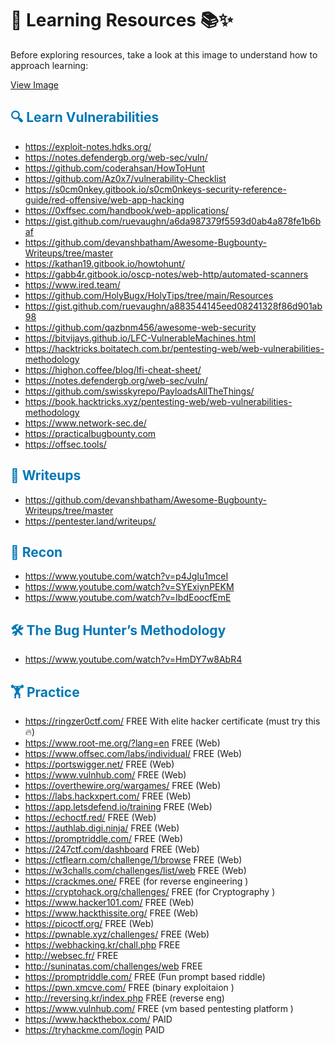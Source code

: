 # 🚀 Learning Resources 📚✨

Before exploring resources, take a look at this image to understand how to approach learning:

[View Image](https://github.com/soulvivek/Bug-Bounty-Resources/blob/main/cap.jpeg)

## <span style="color: #0077b6;">🔍 Learn Vulnerabilities</span>
 	
- https://exploit-notes.hdks.org/ 
- https://notes.defendergb.org/web-sec/vuln/ 
- https://github.com/coderahsan/HowToHunt 
- https://github.com/Az0x7/vulnerability-Checklist 
- https://s0cm0nkey.gitbook.io/s0cm0nkeys-security-reference-guide/red-offensive/web-app-hacking 
- https://0xffsec.com/handbook/web-applications/
- https://gist.github.com/ruevaughn/a6da987379f5593d0ab4a878fe1b6baf 
- https://github.com/devanshbatham/Awesome-Bugbounty-Writeups/tree/master 
- https://kathan19.gitbook.io/howtohunt/ 
- https://gabb4r.gitbook.io/oscp-notes/web-http/automated-scanners 
- https://www.ired.team/ 
- https://github.com/HolyBugx/HolyTips/tree/main/Resources 
- https://gist.github.com/ruevaughn/a883544145eed08241328f86d901ab98 
- https://github.com/qazbnm456/awesome-web-security 
- https://bitvijays.github.io/LFC-VulnerableMachines.html 
- https://hacktricks.boitatech.com.br/pentesting-web/web-vulnerabilities-methodology 
- https://highon.coffee/blog/lfi-cheat-sheet/ 
- https://notes.defendergb.org/web-sec/vuln/
- https://github.com/swisskyrepo/PayloadsAllTheThings/ 
- https://book.hacktricks.xyz/pentesting-web/web-vulnerabilities-methodology 
- https://www.network-sec.de/
- https://practicalbugbounty.com
- https://offsec.tools/

## <span style="color: #0077b6;">📝 Writeups</span>

- https://github.com/devanshbatham/Awesome-Bugbounty-Writeups/tree/master 
- https://pentester.land/writeups/ 

## <span style="color: #0077b6;">🔎 Recon</span>

- https://www.youtube.com/watch?v=p4JgIu1mceI 
- https://www.youtube.com/watch?v=SYExiynPEKM 
- https://www.youtube.com/watch?v=IbdEoocfEmE

## <span style="color: #0077b6;">🛠️ The Bug Hunter’s Methodology</span>

- https://www.youtube.com/watch?v=HmDY7w8AbR4

## <span style="color: #0077b6;">🏋️ Practice</span>

- https://ringzer0ctf.com/                   FREE With elite hacker certificate (must try this 🔥) 
- https://www.root-me.org/?lang=en           FREE  (Web)
- https://www.offsec.com/labs/individual/    FREE  (Web)
- https://portswigger.net/                   FREE  (Web)
- https://www.vulnhub.com/                   FREE  (Web)
- https://overthewire.org/wargames/          FREE  (Web)
- https://labs.hackxpert.com/                FREE  (Web)
- https://app.letsdefend.io/training         FREE  (Web)
- https://echoctf.red/                       FREE  (Web)
- https://authlab.digi.ninja/                FREE  (Web)
- https://promptriddle.com/                  FREE  (Web)
- https://247ctf.com/dashboard               FREE  (Web)
- https://ctflearn.com/challenge/1/browse    FREE  (Web)
- https://w3challs.com/challenges/list/web   FREE  (Web)
- https://crackmes.one/                      FREE  (for reverse engineering )
- https://cryptohack.org/challenges/         FREE  (for Cryptography )
- https://www.hacker101.com/                 FREE  (Web)
- https://www.hackthissite.org/              FREE  (Web)
- https://picoctf.org/                       FREE  (Web)
- https://pwnable.xyz/challenges/            FREE  (Web)
- https://webhacking.kr/chall.php            FREE
- http://websec.fr/                          FREE
- http://suninatas.com/challenges/web        FREE
- https://promptriddle.com/                  FREE (Fun prompt based riddle)
- https://pwn.xmcve.com/                     FREE (binary exploitaion )
- http://reversing.kr/index.php              FREE (reverse eng)
- https://www.vulnhub.com/                   FREE (vm based pentesting platform )
- https://www.hackthebox.com/                PAID 
- https://tryhackme.com/login                PAID 
